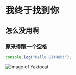# 我终于找到你
## 怎么没用啊
### 原来得跟一个空格
```javascript
console.log("Hello GitHub!");
```
![Image of Yaktocat](https://octodex.github.com/images/yaktocat.png)
